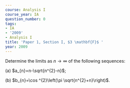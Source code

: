 ```yaml
---
course: Analysis I
course_year: IA
question_number: 0
tags:
- IA
- '2009'
- Analysis I
title: 'Paper 1, Section I, $3 \mathbf{F}$ '
year: 2009
---
```




Determine the limits as $n \rightarrow \infty$ of the following sequences:

(a) $a_{n}=n-\sqrt{n^{2}-n}$;

(b) $b_{n}=\cos ^{2}\left(\pi \sqrt{n^{2}+n}\right)$.